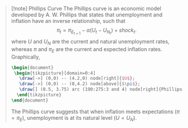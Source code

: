 >[!note] Phillips Curve
>The Phillips curve is an economic model developed by A. W. Phillips that states that unemployment and inflation have an inverse relationship, such that
>$$\pi_t=\pi_{E_{t+1}}-\alpha(U_t-U_{N_t}) + shock_t.$$
>where $U$ and $U_N$ are the current and natural unemployment rates, whereas $\pi$ and $\pi_E$ are the current and expected inflation rates. Graphically,
>```tikz
>\begin{document}
>  \begin{tikzpicture}[domain=0:4]
>    \draw[->] (0,0) -- (4.2,0) node[right]{$U$};
>    \draw[->] (0,0) -- (0,4.2) node[above]{$\pi$};
>    \draw[] (0.5, 3.75) arc (190:275:3 and 4) node[right]{Phillips curve};
>   \end{tikzpicture}
>\end{document}
>```
>The Phillips curve suggests that when inflation meets expectations ($\pi=\pi_E$), unemployment is at its natural level ($U=U_N$).



